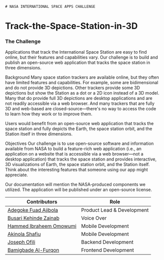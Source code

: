 ```
# NASA INTERNATIONAL SPACE APPS CHALLENGE
```
# Track-the-Space-Station-in-3D
### The Challenge
Applications that track the International Space Station are easy to find online, but their features and capabilities vary. Our challenge is to build and publish an open-source web application that tracks the space station in three dimensions.

Background
Many space station trackers are available online, but they often have limited features and capabilities. For example, some are bidimensional and do not provide 3D depictions. Other trackers provide some 3D depictions but show the Station as a dot or a 2D icon instead of a 3D model. Many that do provide full 3D depictions are desktop applications and are not readily accessible via a web browser. And many trackers that are fully 3D and web-based are closed-source—there's no way to access the code to learn how they work or to improve them.

Users would benefit from an open-source web application that tracks the space station and fully depicts the Earth, the space station orbit, and the Station itself in three dimensions.

Objectives
Our challenge is to use open-source software and information available from NASA to build a feature-rich web application (i.e., an application on a website that is accessible via a web browser—not a desktop application) that tracks the space station and provides interactive, 3D visualizations of Earth, the space station orbit, and the Station itself. Think about the interesting features that someone using our app might appreciate. 

Our documentation will mention the NASA-produced components we utilized.
The application will be published under an open-source license.


| **Contributors** | **Role** |
| ----------- | ----------- |
| [Adegoke Fuad Ajibola](https://github.com/ALIPHATICHYD) | Product Lead & Development|
| [Busari Kehinde Zainab](https://www.linkedin.com/in/kehinde-busari-8a81b3249/)  | Voice Over |
| [Hammed Ibraheem Omowumi](https://github.com/Scientist265) | Mobile Development |
| [Akinola Shafiu](https://github.com/Shaafihiy) | Mobile Development |
| [Joseph Ofili](https://github.com/Jayyy123) | Backend Development |
| [Bamigbade Al-Furqon](https://github.com/Adroit118) | Frontend Development |
